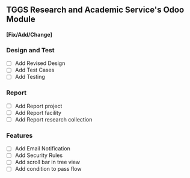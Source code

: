 ## TGGS Research and Academic Service's Odoo Module


#### [Fix/Add/Change]


### Design and Test
- [ ] Add Revised Design
- [ ] Add Test Cases
- [ ] Add Testing

### Report
- [ ] Add Report project
- [ ] Add Report facility
- [ ] Add Report research collection

### Features
- [ ] Add Email Notification
- [ ] Add Security Rules
- [ ] Add scroll bar in tree view
- [ ] Add condition to pass flow
